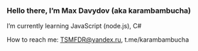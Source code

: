 ### Hello there, I’m Max Davydov (aka karambambucha)
I’m currently learning JavaScript (node.js), C#

How to reach me: TSMFDR@yandex.ru, t.me/karambambucha
